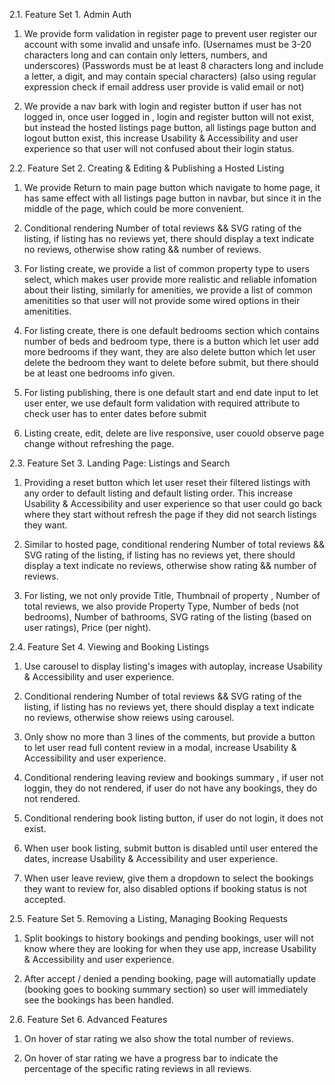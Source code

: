 2.1. Feature Set 1. Admin Auth

1. We provide form validation in register page to prevent user register our account with some invalid and unsafe info.
(Usernames must be 3-20 characters long and can contain only letters, numbers, and underscores)
(Passwords must be at least 8 characters long and include a letter, a digit, and may contain special characters)
(also using regular expression check if email address user provide is valid email or not)

2. We provide a nav bark with login and register button if user has not logged in, once user logged in , login and register button will not exist, but instead the hosted listings page button, all listings page button and logout button exist, this increase Usability & Accessibility and user experience so that user will not confused about their login status.

2.2. Feature Set 2. Creating & Editing & Publishing a Hosted Listing

1. We provide Return to main page button which navigate to home page, it has same effect with all listings page button in navbar, but since it in the middle of the page, which could be more convenient.

2. Conditional rendering Number of total reviews && SVG rating of the listing, if listing has no reviews yet, there should display a text indicate no reviews, otherwise show rating && number of reviews.

3. For listing create, we provide a list of common property type to users select, which makes user provide more realistic and reliable infomation about their listing, similarly for amenities, we provide a list of common amenitities so that user will not provide some wired options in their amenitities.

4. For listing create, there is one default bedrooms section which contains number of beds and bedroom type, there is a button which let user add more bedrooms if they want, they are also delete button which let user delete the bedroom they want to delete before submit, but there should be at least one bedrooms info given.

5. For listing publishing, there is one default start and end date input to let user enter, we use default form validation with required attribute to check user has to enter dates before submit

6. Listing create, edit, delete are live responsive, user couold observe page change without refreshing the page.

2.3. Feature Set 3. Landing Page: Listings and Search

1. Providing a reset button which let user reset their filtered listings with any order to default listing and default listing order. This increase Usability & Accessibility and user experience so that user could go back where they start without refresh the page if they did not search listings they want.

2. Similar to hosted page, conditional rendering Number of total reviews && SVG rating of the listing, if listing has no reviews yet, there should display a text indicate no reviews, otherwise show rating && number of reviews.

3. For listing, we not only provide Title, Thumbnail of property , Number of total reviews, we also provide Property Type, Number of beds (not bedrooms), Number of bathrooms, SVG rating of the listing (based on user ratings), Price (per night).

2.4. Feature Set 4. Viewing and Booking Listings 

1. Use carousel to display listing's images with autoplay, increase Usability & Accessibility and user experience.

2. Conditional rendering Number of total reviews && SVG rating of the listing, if listing has no reviews yet, there should display a text indicate no reviews, otherwise show reiews using carousel.

3. Only show no more than 3 lines of the comments, but provide a button to let user read full content review in a modal, increase Usability & Accessibility and user experience.

4. Conditional rendering leaving review and bookings summary , if user not loggin, they do not rendered, if user do not have any bookings, they do not rendered.

5. Conditional rendering book listing button, if user do not login, it does not exist.

6. When user book listing, submit button is disabled until user entered the dates, increase Usability & Accessibility and user experience.

7. When user leave review, give them a dropdown to select the bookings they want to review for, also disabled options if booking status is not accepted.

2.5. Feature Set 5. Removing a Listing, Managing Booking Requests

1. Split bookings to history bookings and pending bookings, user will not know where they are looking for when they use app, increase Usability & Accessibility and user experience.

2. After accept / denied a pending booking, page will automatially update (booking goes to booking summary section) so user will immediately see the bookings has been handled.

2.6. Feature Set 6. Advanced Features 

1. On hover of star rating we also show the total number of reviews.

2. On hover of star rating we have a progress bar to indicate the percentage of the specific rating reviews in all reviews.